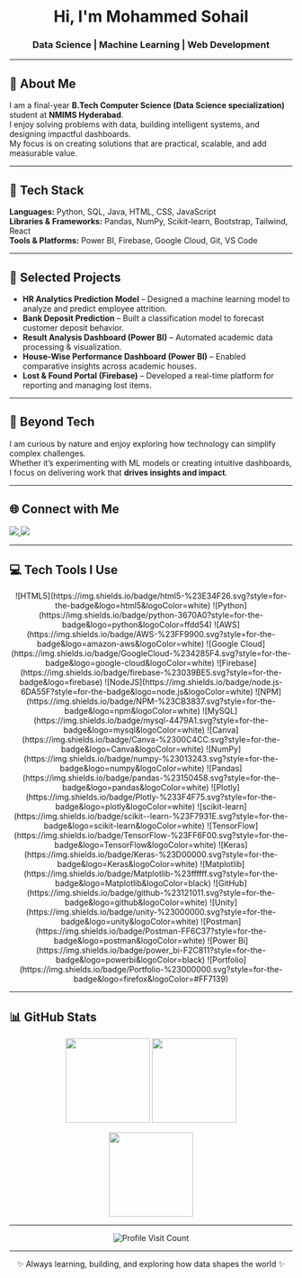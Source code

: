<h1 align="center">Hi, I'm Mohammed Sohail</h1>
<h3 align="center">Data Science | Machine Learning | Web Development</h3>

---

## 💫 About Me
I am a final-year **B.Tech Computer Science (Data Science specialization)** student at **NMIMS Hyderabad**.  
I enjoy solving problems with data, building intelligent systems, and designing impactful dashboards.  
My focus is on creating solutions that are practical, scalable, and add measurable value.  

---

## 🔧 Tech Stack
**Languages:** Python, SQL, Java, HTML, CSS, JavaScript  
**Libraries & Frameworks:** Pandas, NumPy, Scikit-learn, Bootstrap, Tailwind, React  
**Tools & Platforms:** Power BI, Firebase, Google Cloud, Git, VS Code  

---

## 🌟 Selected Projects
- **HR Analytics Prediction Model** – Designed a machine learning model to analyze and predict employee attrition.  
- **Bank Deposit Prediction** – Built a classification model to forecast customer deposit behavior.  
- **Result Analysis Dashboard (Power BI)** – Automated academic data processing & visualization.  
- **House-Wise Performance Dashboard (Power BI)** – Enabled comparative insights across academic houses.  
- **Lost & Found Portal (Firebase)** – Developed a real-time platform for reporting and managing lost items.  

---

## 📌 Beyond Tech
I am curious by nature and enjoy exploring how technology can simplify complex challenges.  
Whether it’s experimenting with ML models or creating intuitive dashboards, I focus on delivering work that **drives insights and impact**.  

---

## 🌐 Connect with Me
<p align="left">
  <a href="https://linkedin.com/in/mdsohail032" target="blank">
    <img src="https://img.shields.io/badge/LinkedIn-%230077B5.svg?style=for-the-badge&logo=linkedin&logoColor=white"/>
  </a>
  <a href="mailto:mohd26sohail@gmail.com">
    <img src="https://img.shields.io/badge/Email-D14836?style=for-the-badge&logo=gmail&logoColor=white"/>
  </a>
</p>

---

## 💻 Tech Tools I Use
<p align="center">
![HTML5](https://img.shields.io/badge/html5-%23E34F26.svg?style=for-the-badge&logo=html5&logoColor=white) ![Python](https://img.shields.io/badge/python-3670A0?style=for-the-badge&logo=python&logoColor=ffdd54) ![AWS](https://img.shields.io/badge/AWS-%23FF9900.svg?style=for-the-badge&logo=amazon-aws&logoColor=white) ![Google Cloud](https://img.shields.io/badge/GoogleCloud-%234285F4.svg?style=for-the-badge&logo=google-cloud&logoColor=white) ![Firebase](https://img.shields.io/badge/firebase-%23039BE5.svg?style=for-the-badge&logo=firebase) ![NodeJS](https://img.shields.io/badge/node.js-6DA55F?style=for-the-badge&logo=node.js&logoColor=white) ![NPM](https://img.shields.io/badge/NPM-%23CB3837.svg?style=for-the-badge&logo=npm&logoColor=white) ![MySQL](https://img.shields.io/badge/mysql-4479A1.svg?style=for-the-badge&logo=mysql&logoColor=white) ![Canva](https://img.shields.io/badge/Canva-%2300C4CC.svg?style=for-the-badge&logo=Canva&logoColor=white) ![NumPy](https://img.shields.io/badge/numpy-%23013243.svg?style=for-the-badge&logo=numpy&logoColor=white) ![Pandas](https://img.shields.io/badge/pandas-%23150458.svg?style=for-the-badge&logo=pandas&logoColor=white) ![Plotly](https://img.shields.io/badge/Plotly-%233F4F75.svg?style=for-the-badge&logo=plotly&logoColor=white) ![scikit-learn](https://img.shields.io/badge/scikit--learn-%23F7931E.svg?style=for-the-badge&logo=scikit-learn&logoColor=white) ![TensorFlow](https://img.shields.io/badge/TensorFlow-%23FF6F00.svg?style=for-the-badge&logo=TensorFlow&logoColor=white) ![Keras](https://img.shields.io/badge/Keras-%23D00000.svg?style=for-the-badge&logo=Keras&logoColor=white) ![Matplotlib](https://img.shields.io/badge/Matplotlib-%23ffffff.svg?style=for-the-badge&logo=Matplotlib&logoColor=black) ![GitHub](https://img.shields.io/badge/github-%23121011.svg?style=for-the-badge&logo=github&logoColor=white) ![Unity](https://img.shields.io/badge/unity-%23000000.svg?style=for-the-badge&logo=unity&logoColor=white) ![Postman](https://img.shields.io/badge/Postman-FF6C37?style=for-the-badge&logo=postman&logoColor=white) ![Power Bi](https://img.shields.io/badge/power_bi-F2C811?style=for-the-badge&logo=powerbi&logoColor=black) ![Portfolio](https://img.shields.io/badge/Portfolio-%23000000.svg?style=for-the-badge&logo=firefox&logoColor=#FF7139)
</p>

---

## 📊 GitHub Stats
<p align="center">
  <img src="https://github-readme-stats.vercel.app/api?username=sohail262&theme=dark&hide_border=false&include_all_commits=true&count_private=false" height="150px"/>
  <img src="https://nirzak-streak-stats.vercel.app/?user=sohail262&theme=dark&hide_border=false" height="150px"/>
</p>

<p align="center">
  <img src="https://github-readme-stats.vercel.app/api/top-langs/?username=sohail262&theme=dark&hide_border=false&include_all_commits=true&count_private=false&layout=compact" height="150px"/>
</p>

---

<p align="center">
  <img src="https://visitcount.itsvg.in/api?id=sohail262&icon=0&color=0" alt="Profile Visit Count"/>
</p>

---

<p align="center">✨ Always learning, building, and exploring how data shapes the world ✨</p>
